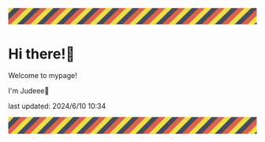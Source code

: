 <!-- Header image -->
<img src="./pokemon/pokemon_32.png" width="1000">

# Hi there!👋

Welcome to mypage!

I'm Judeee🐷

last updated: 2024/6/10 10:34

<!-- Footer image -->
<img src="./pokemon/pokemon_32.png" width="1000">
